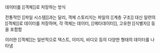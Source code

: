 데이터를 [[객체]]로 저장하는 방식

전통적인 [[파일 시스템]]과는 달리, 객체 스토리지는 파일의 [[계층 구조]] 대신 일련의 [[객체]]로 데이터를 저장하며, 각 객체는 데이터, [[메타데이터]], 고유한 [[식별자]] 등을 포함함

이러한 [[객체]]는 일반적으로 텍스트, 이미지, 비디오 등의 다양한 형태의 데이터를 나타냄

